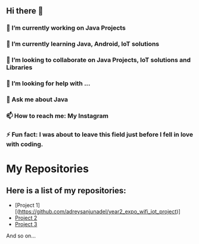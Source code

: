 ## Hi there 👋

### 🔭 I’m currently working on Java Projects
### 🌱 I’m currently learning Java, Android, IoT solutions
### 👯 I’m looking to collaborate on Java Projects, IoT solutions and Libraries
### 🤔 I’m looking for help with ...
### 💬 Ask me about Java
### 📫 How to reach me: My Instagram
### ⚡ Fun fact: I was about to leave this field just before I fell in love with coding.

# My Repositories

## Here is a list of my repositories:

- [Project 1][(https://github.com/adreysanjunadel/year2_expo_wifi_iot_project)]
- [Project 2](https://github.com/YourUsername/Project2)
- [Project 3](https://github.com/YourUsername/Project3)

And so on...

